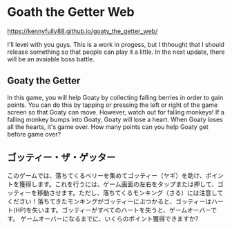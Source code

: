 # Goath the Getter Web
https://kennyfully88.github.io/goaty_the_getter_web/

I'll level with you guys. This is a work in progess, but I thhought that I should release something so that people can play it a little.
In the next update, there will be an avaiable boss battle.

## Goaty the Getter

In this game, you will help Goaty by collecting falling berries in order to gain points. You can do this by tapping or pressing the left or right of the game screen so that Goaty can move. However, watch out for falling monkeys! If a falling monkey bumps into Goaty, Goaty will lose a heart. When Goaty loses all the hearts, it's game over. How many points can you help Goaty get before game over?

## ゴッティー・ザ・ゲッター

このゲームでは、落ちてくるベリーを集めてゴッティー（ヤギ）を助け、ポイントを獲得します。これを行うには、ゲーム画面の左右をタップまたは押して、ゴッティーを移動させます。ただし、落ちてくるモンキング（さる）には注意してください！落ちてきたモンキングがゴッティーにぶつかると、ゴッティーはハート(HP)を失います。ゴッティーがすべてのハートを失うと、ゲームオーバーです。 ゲームオーバーになるまでに、いくらのポイント獲得できますか?

